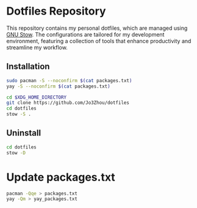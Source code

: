 # Dotfiles Repository

This repository contains my personal dotfiles, which are managed using [GNU Stow](https://www.gnu.org/software/stow/). The configurations are tailored for my development environment, featuring a collection of tools that enhance productivity and streamline my workflow.

## Installation

```bash
sudo pacman -S --noconfirm $(cat packages.txt)
yay -S --noconfirm $(cat packages.txt)
```

```bash
cd $XDG_HOME_DIRECTORY
git clone https://github.com/Jo3Zhou/dotfiles
cd dotfiles
stow -S .
```

## Uninstall

```bash
cd dotfiles
stow -D
```

# Update packages.txt

```bash
pacman -Qqe > packages.txt
yay -Qm > yay_packages.txt
```
